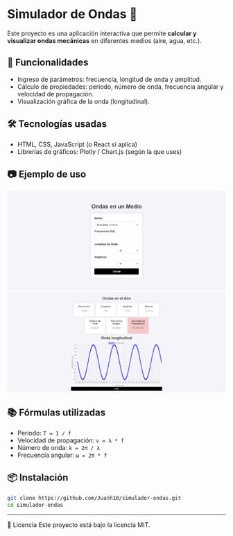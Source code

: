 # Simulador de Ondas 🌊

Este proyecto es una aplicación interactiva que permite **calcular y visualizar ondas mecánicas** en diferentes medios (aire, agua, etc.).

## 🚀 Funcionalidades
- Ingreso de parámetros: frecuencia, longitud de onda y amplitud.
- Cálculo de propiedades: periodo, número de onda, frecuencia angular y velocidad de propagación.
- Visualización gráfica de la onda (longitudinal).

## 🛠️ Tecnologías usadas
- HTML, CSS, JavaScript (o React si aplica)
- Librerías de gráficos: Plotly / Chart.js (según la que uses)

## 📷 Ejemplo de uso
![Pantalla inicial](img/img1.png)
![Resultados](img/img2.png)

## 📚 Fórmulas utilizadas
- Periodo: `T = 1 / f`
- Velocidad de propagación: `v = λ * f`
- Número de onda: `k = 2π / λ`
- Frecuencia angular: `ω = 2π * f`

## 📦 Instalación
```bash
git clone https://github.com/Juanh10/simulador-ondas.git
cd simulador-ondas
```
---
📝 Licencia
Este proyecto está bajo la licencia MIT.